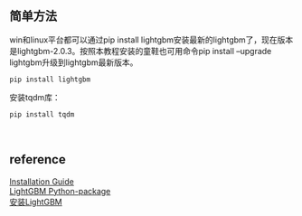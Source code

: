 ## 简单方法
win和linux平台都可以通过pip install lightgbm安装最新的lightgbm了，现在版本是lightgbm-2.0.3。按照本教程安装的童鞋也可用命令pip install –upgrade lightgbm升级到lightgbm最新版本。
```
pip install lightgbm
```
安装tqdm库：
```
pip install tqdm
```

&nbsp;
## reference
[Installation Guide](https://lightgbm.readthedocs.io/en/latest/Installation-Guide.html)  
[LightGBM Python-package](https://github.com/Microsoft/LightGBM/blob/master/python-package/README.rst)  
[安装LightGBM](https://www.cnblogs.com/Allen-rg/p/9070896.html)  
